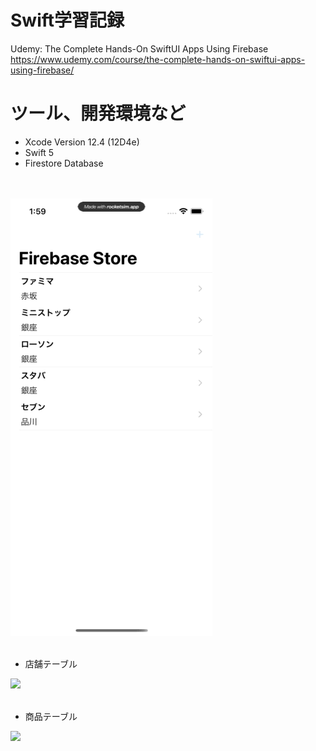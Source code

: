 # Swift学習記録  
Udemy: The Complete Hands-On SwiftUI Apps Using Firebase  
https://www.udemy.com/course/the-complete-hands-on-swiftui-apps-using-firebase/

# ツール、開発環境など
- Xcode Version 12.4 (12D4e)
- Swift 5
- Firestore Database

<br><br>
![demo](https://github.com/YamamotoDesu/Firesbasetore/blob/main/FirebaseStore.gif)
<br><br>

- 店舗テーブル
<img src="https://user-images.githubusercontent.com/47273077/120968623-0e18c380-c7a4-11eb-8080-69bafc98274c.png" width="600">
<br><br>

- 商品テーブル  
<img src="https://user-images.githubusercontent.com/47273077/120968556-fa6d5d00-c7a3-11eb-8aee-818b42f7f899.png" width="600">
